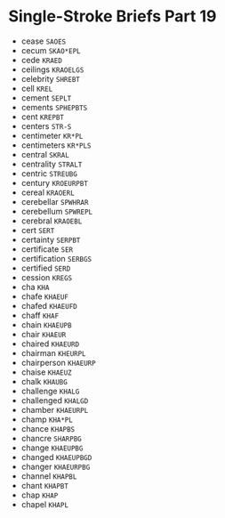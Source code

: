 # Single-Stroke Briefs Part 19

* cease `SAOES`
* cecum `SKAO*EPL`
* cede `KRAED`
* ceilings `KRAOELGS`
* celebrity `SHREBT`
* cell `KREL`
* cement `SEPLT`
* cements `SPHEPBTS`
* cent `KREPBT`
* centers `STR-S`
* centimeter `KR*PL`
* centimeters `KR*PLS`
* central `SKRAL`
* centrality `STRALT`
* centric `STREUBG`
* century `KROEURPBT`
* cereal `KRAOERL`
* cerebellar `SPWHRAR`
* cerebellum `SPWREPL`
* cerebral `KRAOEBL`
* cert `SERT`
* certainty `SERPBT`
* certificate `SER`
* certification `SERBGS`
* certified `SERD`
* cession `KREGS`
* cha `KHA`
* chafe `KHAEUF`
* chafed `KHAEUFD`
* chaff `KHAF`
* chain `KHAEUPB`
* chair `KHAEUR`
* chaired `KHAEURD`
* chairman `KHEURPL`
* chairperson `KHAEURP`
* chaise `KHAEUZ`
* chalk `KHAUBG`
* challenge `KHALG`
* challenged `KHALGD`
* chamber `KHAEURPL`
* champ `KHA*PL`
* chance `KHAPBS`
* chancre `SHARPBG`
* change `KHAEUPBG`
* changed `KHAEUPBGD`
* changer `KHAEURPBG`
* channel `KHAPBL`
* chant `KHAPBT`
* chap `KHAP`
* chapel `KHAPL`
